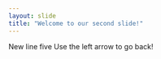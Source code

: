 ```yaml
---
layout: slide
title: "Welcome to our second slide!"
---
```

New line five
Use the left arrow to go back!
